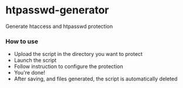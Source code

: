 # htpasswd-generator
Generate htaccess and htpasswd protection

### How to use
* Upload the script in the directory you want to protect
* Launch the script
* Follow instruction to configure the protection
* You're done!
* After saving, and files generated, the script is automatically deleted